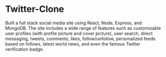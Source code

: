 # Twitter-Clone
Built a full stack social media site using React, Node, Express, and MongoDB. The site includes a wide range of features such as customizable user profiles (with profile picture and cover picture), user search, direct messaging, tweets, comments, likes, follow/unfollow, personalized feeds based on follows, latest world news, and even the famous Twitter verification badge.

